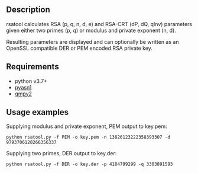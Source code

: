 Description
-----------
rsatool calculates RSA (p, q, n, d, e) and RSA-CRT (dP, dQ, qInv) parameters given
either two primes (p, q) or modulus and private exponent (n, d).

Resulting parameters are displayed and can optionally be written as an OpenSSL compatible DER or PEM encoded RSA private key.

Requirements
------------

* python v3.7+
* [pyasn1][1]
* [gmpy2][2]

Usage examples
--------------

Supplying modulus and private exponent, PEM output to key.pem:

    python rsatool.py -f PEM -o key.pem -n 13826123222358393307 -d 9793706120266356337

Supplying two primes, DER output to key.der:

    python rsatool.py -f DER -o key.der -p 4184799299 -q 3303891593

[1]: http://pypi.python.org/pypi/pyasn1/
[2]: http://pypi.python.org/pypi/gmpy2/
